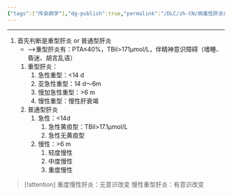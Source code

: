 ```yaml
---
{"tags":["传染病学"],"dg-publish":true,"permalink":"/DLC/zh-CN/病毒性肝炎诊断流程/","dgPassFrontmatter":true}
---
```


---
1. 首先判断是重型肝炎 or 普通型肝炎
	+ -->重型肝炎有：PTA≤40%，TBil>171μmol/L，伴精神意识障碍（嗜睡、昏迷、胡言乱语）
	1. 重型肝炎：
		1. 急性重型：<14 d
		2. 亚急性重型：14 d～6m
		2. 慢加急性重型：>6 m
		3. 慢性重型：慢性肝衰竭
	2. 普通型肝炎
		1. 急性：<14d
			1. 急性黄疸型：TBil>17.1μmol/L
			2. 急性无黄疸型
		2. 慢性：>6 m
			1. 轻度慢性
			2. 中度慢性
			3. 重度慢性

>[!attention]
>重度慢性肝炎：无意识改变
>慢性重型肝炎：有意识改变

